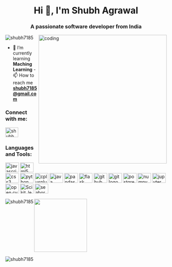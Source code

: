 <h1 align="center">Hi 👋, I'm Shubh Agrawal</h1>
<h3 align="center">A passionate software developer from India</h3>
<img
  align="right"
  alt="coding"
  width="400"
  src="https://cdn.dribbble.com/users/1059583/screenshots/4171367/coding-freak.gif"
/>

<p align="left">
  <img
    src="https://komarev.com/ghpvc/?username=shubh7185&label=Profile%20views&color=0e75b6&style=flat"
    alt="shubh7185"
  />
</p>

- 🌱 I’m currently learning **Maching Learning** - 📫 How to reach me
**shubh7185@gmail.com**

<h3 align="left">Connect with me:</h3>
<p align="left">
  <a href="https://linkedin.com/in/shubh agrawal" target="blank"
    ><img
      align="center"
      src="https://raw.githubusercontent.com/rahuldkjain/github-profile-readme-generator/master/src/images/icons/Social/linked-in-alt.svg"
      alt="shubh agrawal"
      height="30"
      width="40"
  /></a>
</p>

<h3 align="left">Languages and Tools:</h3>
<p align="left">
  <img
    src="https://cdn.jsdelivr.net/gh/devicons/devicon/icons/javascript/javascript-original.svg"
    height="30"
    width="42"
    alt="javascript logo"
  />
  <img
    src="https://cdn.jsdelivr.net/gh/devicons/devicon/icons/html5/html5-original.svg"
    height="30"
    width="42"
    alt="html5 logo"
  />
  <img
    src="https://cdn.jsdelivr.net/gh/devicons/devicon/icons/css3/css3-original.svg"
    height="30"
    width="42"
    alt="css3 logo"
  />
  <img
    src="https://cdn.jsdelivr.net/gh/devicons/devicon/icons/python/python-original.svg"
    height="30"
    width="42"
    alt="python logo"
  />
  <img
    src="https://cdn.jsdelivr.net/gh/devicons/devicon/icons/cplusplus/cplusplus-original.svg"
    height="30"
    width="42"
    alt="cplusplus logo"
  />
  <img
    src="https://cdn.jsdelivr.net/gh/devicons/devicon/icons/java/java-original.svg"
    height="30"
    width="42"
    alt="java logo"
  />
  <img
    src="https://cdn.jsdelivr.net/gh/devicons/devicon/icons/pandas/pandas-original.svg"
    height="30"
    width="42"
    alt="pandas logo"
  />
  <img
    src="https://cdn.jsdelivr.net/gh/devicons/devicon/icons/flask/flask-original.svg"
    height="30"
    width="42"
    alt="flask logo"
  />
  <img
    src="https://cdn.jsdelivr.net/gh/devicons/devicon/icons/github/github-original.svg"
    height="30"
    width="42"
    alt="github logo"
  />
  <img
    src="https://cdn.jsdelivr.net/gh/devicons/devicon/icons/git/git-original.svg"
    height="30"
    width="42"
    alt="git logo"
  />
  <img
    src="https://cdn.jsdelivr.net/gh/devicons/devicon/icons/postgresql/postgresql-original.svg"
    height="30"
    width="42"
    alt="postgresql logo"
  />
  <img
    src="https://cdn.jsdelivr.net/gh/devicons/devicon/icons/numpy/numpy-original.svg"
    height="30"
    width="42"
    alt="numpy logo"
  />
  <img
    src="https://cdn.jsdelivr.net/gh/devicons/devicon/icons/jupyter/jupyter-original.svg"
    height="30"
    width="42"
    alt="jupyter logo"
  />
  <img
    src="https://www.vectorlogo.zone/logos/opencv/opencv-icon.svg"
    height="30"
    width="42"
    alt="open cv"
  />
  <img
    src="https://upload.wikimedia.org/wikipedia/commons/0/05/Scikit_learn_logo_small.svg"
    height="30"
    width="42"
    alt="Scikit_learn"
  />
  <img
    src="https://seaborn.pydata.org/_images/logo-mark-lightbg.svg"
    height="30"
    width="42"
    alt="seaborn"
  />
</p>

<p>
  <img
    align="left"
    src="https://github-readme-stats.vercel.app/api/top-langs?username=shubh7185&locale=en&hide_title=false&layout=compact&card_width=320&langs_count=5&theme=dark&hide_border=false&order=2"
    alt="shubh7185"
  />
</p>

  <img src="https://github-readme-stats.vercel.app/api?username=shubh7185&hide_title=false&hide_rank=false&show_icons=true&include_all_commits=true&count_private=true&disable_animations=false&theme=dark&locale=en&hide_border=false&order=1&custom_title=%F0%9F%93%8A%20Github%20Stats" height="165" />


<p>
  <img
    align="center"
    src="https://streak-stats.demolab.com?user=shubh7185&locale=en&mode=daily&theme=dark&hide_border=false&border_radius=5&order=3"
    alt="shubh7185"
  />
</p>
